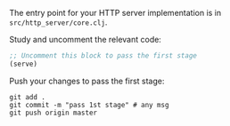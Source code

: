 The entry point for your HTTP server implementation is in `src/http_server/core.clj`.

Study and uncomment the relevant code: 

```clojure
;; Uncomment this block to pass the first stage
(serve)
```

Push your changes to pass the first stage:

```
git add .
git commit -m "pass 1st stage" # any msg
git push origin master
```
